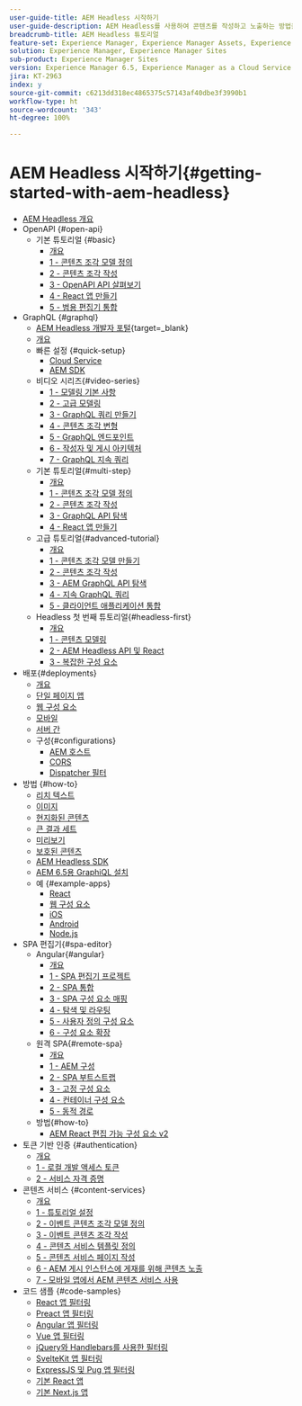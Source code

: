 ```yaml
---
user-guide-title: AEM Headless 시작하기
user-guide-description: AEM Headless를 사용하여 콘텐츠를 작성하고 노출하는 방법을 소개하는 전체 튜토리얼입니다.
breadcrumb-title: AEM Headless 튜토리얼
feature-set: Experience Manager, Experience Manager Assets, Experience Manager Sites
solution: Experience Manager, Experience Manager Sites
sub-product: Experience Manager Sites
version: Experience Manager 6.5, Experience Manager as a Cloud Service
jira: KT-2963
index: y
source-git-commit: c6213dd318ec4865375c57143af40dbe3f3990b1
workflow-type: ht
source-wordcount: '343'
ht-degree: 100%

---
```



# AEM Headless 시작하기{#getting-started-with-aem-headless}

+ [AEM Headless 개요](./overview.md)
+ OpenAPI {#open-api}
   + 기본 튜토리얼 {#basic}
      + [개요](./open-api/basic/overview.md)
      + [1 - 콘텐츠 조각 모델 정의](./open-api/basic/1-content-fragment-models.md)
      + [2 - 콘텐츠 조각 작성](./open-api/basic/2-author-content-fragments.md)
      + [3 - OpenAPI API 살펴보기](./open-api/basic/3-explore-openapis.md)
      + [4 - React 앱 만들기](./open-api/basic/4-react-app.md)
      + [5 - 범용 편집기 통합](./open-api/basic/5-universal-editor.md)
+ GraphQL {#graphql}
   + [AEM Headless 개발자 포털](https://experienceleague.adobe.com/landing/experience-manager/headless/developer.html?lang=ko){target=_blank}
   + [개요](./graphql/overview.md)
   + 빠른 설정 {#quick-setup}
      + [Cloud Service](./graphql/quick-setup/cloud-service.md)
      + [AEM SDK](./graphql/quick-setup/local-sdk.md)
   + 비디오 시리즈{#video-series}
      + [1 - 모델링 기본 사항](./graphql/video-series/modeling-basics.md)
      + [2 - 고급 모델링](./graphql/video-series/advanced-modeling.md)
      + [3 - GraphQL 쿼리 만들기](./graphql/video-series/creating-graphql-queries.md)
      + [4 - 콘텐츠 조각 변형](./graphql/video-series/content-fragment-variations.md)
      + [5 - GraphQL 엔드포인트](./graphql/video-series/graphql-endpoints.md)
      + [6 - 작성자 및 게시 아키텍처](./graphql/video-series/author-publish-architecture.md)
      + [7 - GraphQL 지속 쿼리](./graphql/video-series/graphql-persisted-queries.md)
   + 기본 튜토리얼{#multi-step}
      + [개요](./graphql/multi-step/overview.md)
      + [1 - 콘텐츠 조각 모델 정의](./graphql/multi-step/content-fragment-models.md)
      + [2 - 콘텐츠 조각 작성](./graphql/multi-step/author-content-fragments.md)
      + [3 - GraphQL API 탐색](./graphql/multi-step/explore-graphql-api.md)
      + [4 - React 앱 만들기](./graphql/multi-step/graphql-and-react-app.md)
   + 고급 튜토리얼{#advanced-tutorial}
      + [개요](/help/headless-tutorial/graphql/advanced-graphql/overview.md)
      + [1 - 콘텐츠 조각 모델 만들기](/help/headless-tutorial/graphql/advanced-graphql/create-content-fragment-models.md)
      + [2 - 콘텐츠 조각 작성](/help/headless-tutorial/graphql/advanced-graphql/author-content-fragments.md)
      + [3 - AEM GraphQL API 탐색](/help/headless-tutorial/graphql/advanced-graphql/explore-graphql-api.md)
      + [4 - 지속 GraphQL 쿼리](/help/headless-tutorial/graphql/advanced-graphql/graphql-persisted-queries.md)
      + [5 - 클라이언트 애플리케이션 통합](/help/headless-tutorial/graphql/advanced-graphql/client-application-integration.md)
   + Headless 첫 번째 튜토리얼{#headless-first}
      + [개요](./graphql/headless-first-tutorial/overview.md)
      + [1 - 콘텐츠 모델링](./graphql/headless-first-tutorial/1-content-modeling.md)
      + [2 - AEM Headless API 및 React](./graphql/headless-first-tutorial/2-aem-headless-apis-and-react.md)
      + [3 - 복잡한 구성 요소](./graphql/headless-first-tutorial/3-complex-components.md)
+ 배포{#deployments}
   + [개요](./graphql/deployment/overview.md)
   + [단일 페이지 앱](./graphql/deployment/spa.md)
   + [웹 구성 요소](./graphql/deployment/web-component.md)
   + [모바일](./graphql/deployment/mobile.md)
   + [서버 간](./graphql/deployment/server-to-server.md)
   + 구성{#configurations}
      + [AEM 호스트](./graphql/deployment/configurations/aem-hosts.md)
      + [CORS](./graphql/deployment/configurations/cors.md)
      + [Dispatcher 필터](./graphql/deployment/configurations/dispatcher-filters.md)
+ 방법 {#how-to}
   + [리치 텍스트](./graphql/how-to/rich-text.md)
   + [이미지](./graphql/how-to/images.md)
   + [현지화된 콘텐츠](./graphql/how-to/localized-content.md)
   + [큰 결과 세트](./graphql/how-to/large-result-sets.md)
   + [미리보기](./graphql/how-to/preview.md)
   + [보호된 콘텐츠](./graphql/how-to/protected-content.md)
   + [AEM Headless SDK](./graphql/how-to/aem-headless-sdk.md)
   + [AEM 6.5용 GraphiQL 설치](./graphql/how-to/install-graphiql-aem-6-5.md)
   + 예 {#example-apps}
      + [React](./graphql/example-apps/react-app.md)
      + [웹 구성 요소](./graphql/example-apps/web-component.md)
      + [iOS](./graphql/example-apps/ios-swiftui-app.md)
      + [Android](./graphql/example-apps/android-app.md)
      + [Node.js](./graphql/example-apps/server-to-server-app.md)
+ SPA 편집기{#spa-editor}
   + Angular{#angular}
      + [개요](./spa-editor/angular/overview.md)
      + [1 - SPA 편집기 프로젝트](./spa-editor/angular/create-project.md)
      + [2 - SPA 통합](./spa-editor/angular/integrate-spa.md)
      + [3 - SPA 구성 요소 매핑](./spa-editor/angular/map-components.md)
      + [4 - 탐색 및 라우팅](./spa-editor/angular/navigation-routing.md)
      + [5 - 사용자 정의 구성 요소](./spa-editor/angular/custom-component.md)
      + [6 - 구성 요소 확장](./spa-editor/angular/extend-component.md)
   + 원격 SPA{#remote-spa}
      + [개요](./spa-editor/remote-spa/overview.md)
      + [1 - AEM 구성](./spa-editor/remote-spa/aem-configure.md)
      + [2 - SPA 부트스트랩](./spa-editor/remote-spa/spa-bootstrap.md)
      + [3 - 고정 구성 요소](./spa-editor/remote-spa/spa-fixed-component.md)
      + [4 - 컨테이너 구성 요소](./spa-editor/remote-spa/spa-container-component.md)
      + [5 - 동적 경로](./spa-editor/remote-spa/spa-dynamic-routes.md)
   + 방법{#how-to}
      + [AEM React 편집 가능 구성 요소 v2](./spa-editor/how-to/react-core-components-v2.md)
+ 토큰 기반 인증 {#authentication}
   + [개요](./authentication/overview.md)
   + [1 - 로컬 개발 액세스 토큰](./authentication/local-development-access-token.md)
   + [2 - 서비스 자격 증명](./authentication/service-credentials.md)
+ 콘텐츠 서비스 {#content-services}
   + [개요](./content-services/overview.md)
   + [1 - 튜토리얼 설정](./content-services/chapter-1.md)
   + [2 - 이벤트 콘텐츠 조각 모델 정의](./content-services/chapter-2.md)
   + [3 - 이벤트 콘텐츠 조각 작성](./content-services/chapter-3.md)
   + [4 - 콘텐츠 서비스 템플릿 정의](./content-services/chapter-4.md)
   + [5 - 콘텐츠 서비스 페이지 작성](./content-services/chapter-5.md)
   + [6 - AEM 게시 인스턴스에 게재를 위해 콘텐츠 노출](./content-services/chapter-6.md)
   + [7 - 모바일 앱에서 AEM 콘텐츠 서비스 사용](./content-services/chapter-7.md)
+ 코드 샘플 {#code-samples}
   + [React 앱 필터링](./graphql/code-samples/filtering-react-app.md)
   + [Preact 앱 필터링](./graphql/code-samples/filtering-preact-app.md)
   + [Angular 앱 필터링](./graphql/code-samples/filtering-angular-app.md)
   + [Vue 앱 필터링](./graphql/code-samples/filtering-vue-app.md)
   + [jQuery와 Handlebars를 사용한 필터링](./graphql/code-samples/filtering-jquery-handlebars.md)
   + [SvelteKit 앱 필터링](./graphql/code-samples/filtering-sveltekit-app.md)
   + [ExpressJS 및 Pug 앱 필터링](./graphql/code-samples/filtering-express-pug-app.md)
   + [기본 React 앱](./graphql/code-samples/basic-react-app.md)
   + [기본 Next.js 앱](./graphql/code-samples/basic-nextjs-app.md)

